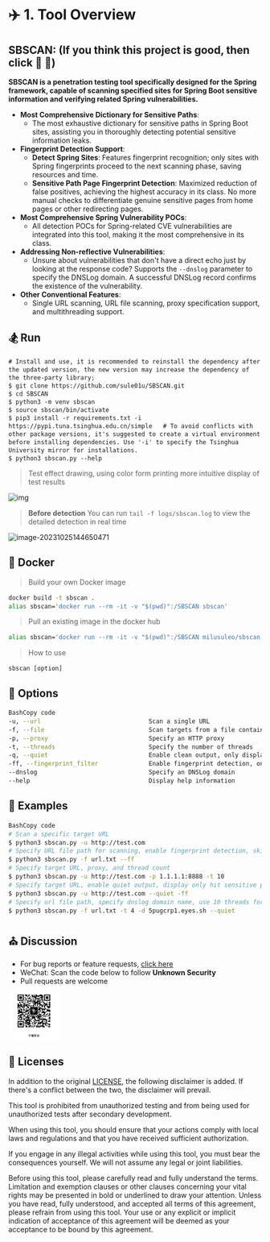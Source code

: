 # ✈️ 1. Tool Overview

## SBSCAN: (If you think this project is good, then click 🌟 🤩)

**SBSCAN is a penetration testing tool specifically designed for the Spring framework, capable of scanning specified sites for Spring Boot sensitive information and verifying related Spring vulnerabilities.**

- **Most Comprehensive Dictionary for Sensitive Paths**:
  - The most exhaustive dictionary for sensitive paths in Spring Boot sites, assisting you in thoroughly detecting potential sensitive information leaks.
- **Fingerprint Detection Support**:
  - **Detect Spring Sites**: Features fingerprint recognition; only sites with Spring fingerprints proceed to the next scanning phase, saving resources and time.
  - **Sensitive Path Page Fingerprint Detection**: Maximized reduction of false positives, achieving the highest accuracy in its class. No more manual checks to differentiate genuine sensitive pages from home pages or other redirecting pages.
- **Most Comprehensive Spring Vulnerability POCs**:
  - All detection POCs for Spring-related CVE vulnerabilities are integrated into this tool, making it the most comprehensive in its class.
- **Addressing Non-reflective Vulnerabilities**:
  - Unsure about vulnerabilities that don't have a direct echo just by looking at the response code? Supports the `--dnslog` parameter to specify the DNSLog domain. A successful DNSLog record confirms the existence of the vulnerability.
- **Other Conventional Features**:
  - Single URL scanning, URL file scanning, proxy specification support, and multithreading support.

## 🏂 Run

```shell
# Install and use, it is recommended to reinstall the dependency after the updated version, the new version may increase the dependency of the three-party library;
$ git clone https://github.com/sule01u/SBSCAN.git
$ cd SBSCAN
$ python3 -m venv sbscan
$ source sbscan/bin/activate
$ pip3 install -r requirements.txt -i https://pypi.tuna.tsinghua.edu.cn/simple   # To avoid conflicts with other package versions, it's suggested to create a virtual environment before installing dependencies. Use '-i' to specify the Tsinghua University mirror for installations.
$ python3 sbscan.py --help
```

> Test effect drawing, using color form printing more intuitive display of test results

![img](https://p.ipic.vip/1j9o3a.png)

> **Before detection** You can run `tail -f logs/sbscan.log` to view the detailed detection in real time

![image-20231025144650471](https://p.ipic.vip/uf51sp.png)

## 🐳 Docker

> Build your own Docker image

```Bash
docker build -t sbscan .
alias sbscan='docker run --rm -it -v "$(pwd)":/SBSCAN sbscan'
```

> Pull an existing image in the docker hub

```bash
alias sbscan='docker run --rm -it -v "$(pwd)":/SBSCAN milusuleo/sbscan'
```

> How to use

```
sbscan [option]
```

## 🎡 Options

```bash
BashCopy code
-u, --url                              Scan a single URL
-f, --file                             Scan targets from a file containing URLs
-p, --proxy                            Specify an HTTP proxy
-t, --threads                          Specify the number of threads
-q, --quiet                            Enable clean output, only display sensitive path hits
-ff, --fingerprint_filter              Enable fingerprint detection, only the sites that detect spring fingerprints will be scanned in the next step (it may cause missing reports, please select whether to enable it according to the actual situation
--dnslog                               Specify an DNSLog domain
--help                                 Display help information
```

## 🎨 Examples

```bash
BashCopy code
# Scan a specific target URL
$ python3 sbscan.py -u http://test.com
# Specify URL file path for scanning, enable fingerprint detection, skip scanning paths and CVEs for non-fingerprint detected URLs
$ python3 sbscan.py -f url.txt --ff
# Specify target URL, proxy, and thread count
$ python3 sbscan.py -u http://test.com -p 1.1.1.1:8888 -t 10
# Specify target URL, enable quiet output, display only hit sensitive paths or CVEs, enable fingerprint detection for scanning matching fingerprint sites
$ python3 sbscan.py -u http://test.com --quiet -ff
# Specify url file path, specify dnslog domain name, use 10 threads for concurrent scanning, and enable clean output
$ python3 sbscan.py -f url.txt -t 4 -d 5pugcrp1.eyes.sh --quiet
```

## ⛪ Discussion

- For bug reports or feature requests, [click here](https://github.com/sule01u/SBSCAN/issues)
- WeChat: Scan the code below to follow **Unknown Security**
- Pull requests are welcome

<p>     <img alt="QR-code" src="https://github.com/sule01u/BigTree975.github.io/blob/master/img/mine.png" width="20%" height="20%" style="max-width:100%;"> </p>

## 📑 Licenses

In addition to the original [LICENSE](https://github.com/sule01u/SBSCAN/blob/master/LICENSE), the following disclaimer is added. If there's a conflict between the two, the disclaimer will prevail.

This tool is prohibited from unauthorized testing and from being used for unauthorized tests after secondary development.

When using this tool, you should ensure that your actions comply with local laws and regulations and that you have received sufficient authorization.

If you engage in any illegal activities while using this tool, you must bear the consequences yourself. We will not assume any legal or joint liabilities.

Before using this tool, please carefully read and fully understand the terms. Limitation and exemption clauses or other clauses concerning your vital rights may be presented in bold or underlined to draw your attention. Unless you have read, fully understood, and accepted all terms of this agreement, please refrain from using this tool. Your use or any explicit or implicit indication of acceptance of this agreement will be deemed as your acceptance to be bound by this agreement.
